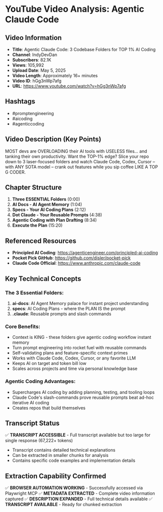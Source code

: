 # YouTube Video Analysis: Agentic Claude Code

## Video Information
- **Title**: Agentic Claude Code: 3 Codebase Folders for TOP 1% AI Coding
- **Channel**: IndyDevDan
- **Subscribers**: 82.1K
- **Views**: 105,992
- **Upload Date**: May 5, 2025
- **Video Length**: Approximately 16+ minutes
- **Video ID**: hGg3nWp7afg
- **URL**: https://www.youtube.com/watch?v=hGg3nWp7afg

## Hashtags
- #promptengineering
- #aicoding
- #agenticcoding

## Video Description (Key Points)
MOST devs are OVERLOADING their AI tools with USELESS files… and tanking their own productivity. Want the TOP-1% edge? Slice your repo down to 3 laser-focused folders and watch Claude Code, Codex, Cursor – with ANY SOTA model – crank out features while you sip coffee LIKE A TOP G CODER.

## Chapter Structure
1. **Three ESSENTIAL Folders** (0:00)
2. **AI Docs - AI Agent Memory** (1:04)
3. **Specs - Your AI Coding Plans** (2:12)
4. **Dot Claude - Your Reusable Prompts** (4:38)
5. **Agentic Coding with Plan Drafting** (8:34)
6. **Execute the Plan** (15:20)

## Referenced Resources
- **Principled AI Coding**: https://agenticengineer.com/principled-ai-coding
- **Pocket Pick GitHub**: https://github.com/disler/pocket-pick
- **Claude Code Official**: https://www.anthropic.com/claude-code

## Key Technical Concepts
### The 3 Essential Folders:
1. **ai-docs**: AI Agent Memory palace for instant project understanding
2. **specs**: AI Coding Plans - where the PLAN IS the prompt
3. **.claude**: Reusable prompts and slash commands

### Core Benefits:
- Context is KING - these folders give agentic coding workflow instant memory
- Turn prompt engineering into rocket fuel with reusable commands
- Self-validating plans and feature-specific context primes  
- Works with Claude Code, Codex, Cursor, or any favorite LLM
- Keeps AI on target and token bill low
- Scales across projects and time via personal knowledge base

### Agentic Coding Advantages:
- Supercharges AI coding by adding planning, testing, and tooling loops
- Claude Code's slash-commands prove reusable prompts beat ad-hoc iterative AI coding
- Creates repos that build themselves

## Transcript Status
✅ **TRANSCRIPT ACCESSIBLE** - Full transcript available but too large for single response (67,222+ tokens)
- Transcript contains detailed technical explanations
- Can be extracted in smaller chunks for analysis
- Contains specific code examples and implementation details

## Extraction Capability Confirmed
✅ **BROWSER AUTOMATION WORKING** - Successfully accessed via Playwright MCP
✅ **METADATA EXTRACTED** - Complete video information captured
✅ **DESCRIPTION EXPANDED** - Full technical details available
✅ **TRANSCRIPT AVAILABLE** - Ready for chunked extraction